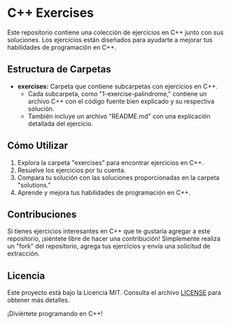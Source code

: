 # C++ Exercises

Este repositorio contiene una colección de ejercicios en C++ junto con sus soluciones. Los ejercicios están diseñados para ayudarte a mejorar tus habilidades de programación en C++.

## Estructura de Carpetas

- **exercises:** Carpeta que contiene subcarpetas con ejercicios en C++.
  - Cada subcarpeta, como "1-exercise-palindrome," contiene un archivo C++ con el código fuente bien explicado y su respectiva solución.
  - También incluye un archivo "README.md" con una explicación detallada del ejercicio.

## Cómo Utilizar

1. Explora la carpeta "exercises" para encontrar ejercicios en C++.
2. Resuelve los ejercicios por tu cuenta.
3. Compara tu solución con las soluciones proporcionadas en la carpeta "solutions."
4. Aprende y mejora tus habilidades de programación en C++.

## Contribuciones

Si tienes ejercicios interesantes en C++ que te gustaría agregar a este repositorio, ¡siéntete libre de hacer una contribución! Simplemente realiza un "fork" del repositorio, agrega tus ejercicios y envía una solicitud de extracción.

## Licencia

Este proyecto está bajo la Licencia MIT. Consulta el archivo [LICENSE](LICENSE) para obtener más detalles.

¡Diviértete programando en C++!

